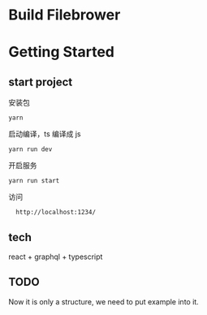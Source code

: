 # Build Filebrower 

# Getting Started

## start project

安装包
```
yarn 

```
启动编译，ts 编译成 js
```
yarn run dev 
```

开启服务
```
yarn run start
```
访问

```
  http://localhost:1234/
```
## tech

react + graphql + typescript


## TODO 
 Now it is only a structure, we need to put example into it.
